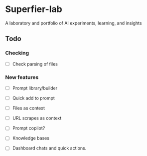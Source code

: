 # Superfier-lab

A laboratory and portfolio of AI experiments, learning, and insights

## Todo

### Checking

- [ ] Check parsing of files

### New features

- [ ] Prompt library/builder
- [ ] Quick add to prompt

- [ ] Files as context
- [ ] URL scrapes as context

- [ ] Prompt copilot?

- [ ] Knowledge bases

- [ ] Dashboard chats and quick actions.

